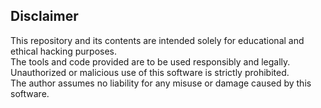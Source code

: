 ## Disclaimer

This repository and its contents are intended solely for educational and ethical hacking purposes.  
The tools and code provided are to be used responsibly and legally.  
Unauthorized or malicious use of this software is strictly prohibited.  
The author assumes no liability for any misuse or damage caused by this software.
